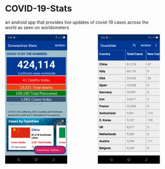 # COVID-19-Stats
an android app that provides live updates of covid-19 cases across the world as seen on worldometers

<img src="screenshots/home.png" alt="home" height="60%" width="40%" align="left" /> 
<img src="screenshots/table.png" alt="others" height="60%" width="40%" align="right" />

